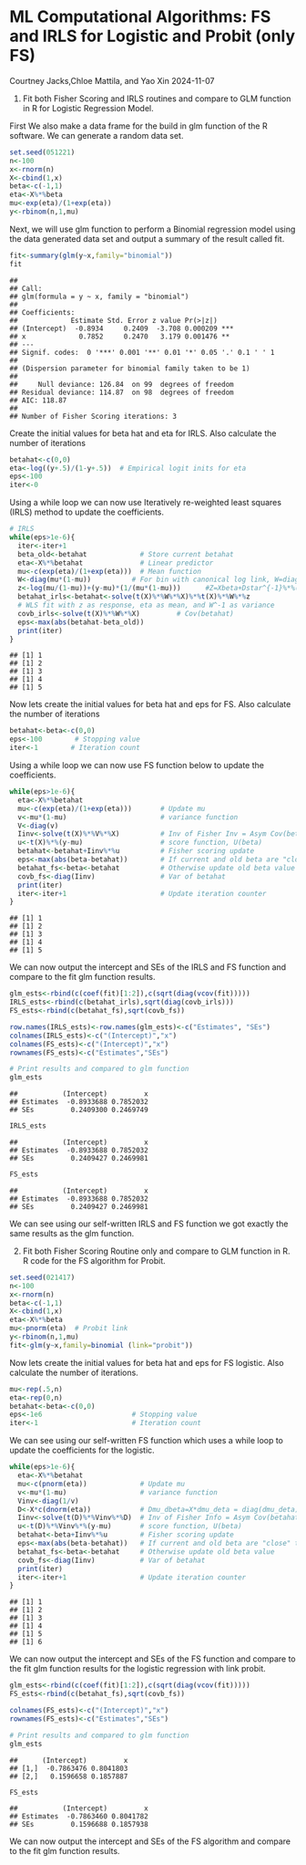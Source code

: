 ML Computational Algorithms: FS and IRLS for Logistic and Probit (only
FS)
================
Courtney Jacks,Chloe Mattila, and Yao Xin
2024-11-07

1.  Fit both Fisher Scoring and IRLS routines and compare to GLM
    function in R for Logistic Regression Model.

First We also make a data frame for the build in glm function of the R
software. We can generate a random data set.

``` r
set.seed(051221)
n<-100
x<-rnorm(n)
X<-cbind(1,x)
beta<-c(-1,1)
eta<-X%*%beta
mu<-exp(eta)/(1+exp(eta))
y<-rbinom(n,1,mu)
```

Next, we will use glm function to perform a Binomial regression model
using the data generated data set and output a summary of the result
called fit.

``` r
fit<-summary(glm(y~x,family="binomial"))
fit
```

    ## 
    ## Call:
    ## glm(formula = y ~ x, family = "binomial")
    ## 
    ## Coefficients:
    ##             Estimate Std. Error z value Pr(>|z|)    
    ## (Intercept)  -0.8934     0.2409  -3.708 0.000209 ***
    ## x             0.7852     0.2470   3.179 0.001476 ** 
    ## ---
    ## Signif. codes:  0 '***' 0.001 '**' 0.01 '*' 0.05 '.' 0.1 ' ' 1
    ## 
    ## (Dispersion parameter for binomial family taken to be 1)
    ## 
    ##     Null deviance: 126.84  on 99  degrees of freedom
    ## Residual deviance: 114.87  on 98  degrees of freedom
    ## AIC: 118.87
    ## 
    ## Number of Fisher Scoring iterations: 3

Create the initial values for beta hat and eta for IRLS. Also calculate
the number of iterations

``` r
betahat<-c(0,0)
eta<-log((y+.5)/(1-y+.5))  # Empirical logit inits for eta
eps<-100
iter<-0
```

Using a while loop we can now use Iteratively re-weighted least squares
(IRLS) method to update the coefficients.

``` r
# IRLS
while(eps>1e-6){
  iter<-iter+1
  beta_old<-betahat             # Store current betahat
  eta<-X%*%betahat              # Linear predictor
  mu<-c(exp(eta)/(1+exp(eta)))  # Mean function
  W<-diag(mu*(1-mu))          # For bin with canonical log link, W=diag(mu*(1-mu))
  z<-log(mu/(1-mu))+(y-mu)*(1/(mu*(1-mu)))      #Z=Xbeta+Dstar^{-1}%*%(y-mu)
  betahat_irls<-betahat<-solve(t(X)%*%W%*%X)%*%t(X)%*%W%*%z 
  # WLS fit with z as response, eta as mean, and W^-1 as variance
  covb_irls<-solve(t(X)%*%W%*%X)         # Cov(betahat)
  eps<-max(abs(betahat-beta_old))
  print(iter)
}
```

    ## [1] 1
    ## [1] 2
    ## [1] 3
    ## [1] 4
    ## [1] 5

Now lets create the initial values for beta hat and eps for FS. Also
calculate the number of iterations

``` r
betahat<-beta<-c(0,0)
eps<-100        # Stopping value
iter<-1        # Iteration count
```

Using a while loop we can now use FS function below to update the
coefficients.

``` r
while(eps>1e-6){
  eta<-X%*%betahat
  mu<-c(exp(eta)/(1+exp(eta)))       # Update mu
  v<-mu*(1-mu)                       # variance function
  V<-diag(v)
  Iinv<-solve(t(X)%*%V%*%X)          # Inv of Fisher Inv = Asym Cov(betahat)
  u<-t(X)%*%(y-mu)                   # score function, U(beta)
  betahat<-betahat+Iinv%*%u          # Fisher scoring update 
  eps<-max(abs(beta-betahat))        # If current and old beta are "close" then stop
  betahat_fs<-beta<-betahat          # Otherwise update old beta value
  covb_fs<-diag(Iinv)                # Var of betahat
  print(iter)
  iter<-iter+1                       # Update iteration counter
}
```

    ## [1] 1
    ## [1] 2
    ## [1] 3
    ## [1] 4
    ## [1] 5

We can now output the intercept and SEs of the IRLS and FS function and
compare to the fit glm function results.

``` r
glm_ests<-rbind(c(coef(fit)[1:2]),c(sqrt(diag(vcov(fit)))))
IRLS_ests<-rbind(c(betahat_irls),sqrt(diag(covb_irls)))
FS_ests<-rbind(c(betahat_fs),sqrt(covb_fs))

row.names(IRLS_ests)<-row.names(glm_ests)<-c("Estimates", "SEs")
colnames(IRLS_ests)<-c("(Intercept)","x")
colnames(FS_ests)<-c("(Intercept)","x")
rownames(FS_ests)<-c("Estimates","SEs")

# Print results and compared to glm function
glm_ests
```

    ##           (Intercept)         x
    ## Estimates  -0.8933688 0.7852032
    ## SEs         0.2409300 0.2469749

``` r
IRLS_ests
```

    ##           (Intercept)         x
    ## Estimates  -0.8933688 0.7852032
    ## SEs         0.2409427 0.2469981

``` r
FS_ests
```

    ##           (Intercept)         x
    ## Estimates  -0.8933688 0.7852032
    ## SEs         0.2409427 0.2469981

We can see using our self-written IRLS and FS function we got exactly
the same results as the glm function.

2.  Fit both Fisher Scoring Routine only and compare to GLM function
    in R. R code for the FS algorithm for Probit.

``` r
set.seed(021417)
n<-100
x<-rnorm(n)
beta<-c(-1,1)
X<-cbind(1,x)
eta<-X%*%beta
mu<-pnorm(eta)  # Probit link
y<-rbinom(n,1,mu)
fit<-glm(y~x,family=binomial (link="probit"))
```

Now lets create the initial values for beta hat and eps for FS logistic.
Also calculate the number of iterations.

``` r
mu<-rep(.5,n)
eta<-rep(0,n)
betahat<-beta<-c(0,0)
eps<-1e6                      # Stopping value
iter<-1                       # Iteration count
```

We can see using our self-written FS function which uses a while loop to
update the coefficients for the logistic.

``` r
while(eps>1e-6){
  eta<-X%*%betahat
  mu<-c(pnorm(eta))             # Update mu
  v<-mu*(1-mu)                  # variance function
  Vinv<-diag(1/v) 
  D<-X*c(dnorm(eta))            # Dmu_dbeta=X*dmu_deta = diag(dmu_deta)%*%X <--NOTE
  Iinv<-solve(t(D)%*%Vinv%*%D)  # Inv of Fisher Info = Asym Cov(betahat)
  u<-t(D)%*%Vinv%*%(y-mu)       # score function, U(beta)
  betahat<-beta+Iinv%*%u        # Fisher scoring update    
  eps<-max(abs(beta-betahat))   # If current and old beta are "close" then stop
  betahat_fs<-beta<-betahat     # Otherwise update old beta value
  covb_fs<-diag(Iinv)           # Var of betahat
  print(iter)
  iter<-iter+1                  # Update iteration counter
}
```

    ## [1] 1
    ## [1] 2
    ## [1] 3
    ## [1] 4
    ## [1] 5
    ## [1] 6

We can now output the intercept and SEs of the FS function and compare
to the fit glm function results for the logistic regression with link
probit.

``` r
glm_ests<-rbind(c(coef(fit)[1:2]),c(sqrt(diag(vcov(fit)))))
FS_ests<-rbind(c(betahat_fs),sqrt(covb_fs))

colnames(FS_ests)<-c("(Intercept)","x")
rownames(FS_ests)<-c("Estimates","SEs")

# Print results and compared to glm function
glm_ests
```

    ##      (Intercept)         x
    ## [1,]  -0.7863476 0.8041803
    ## [2,]   0.1596658 0.1857887

``` r
FS_ests    
```

    ##           (Intercept)         x
    ## Estimates  -0.7863460 0.8041782
    ## SEs         0.1596688 0.1857938

We can now output the intercept and SEs of the FS algorithm and compare
to the fit glm function results.
